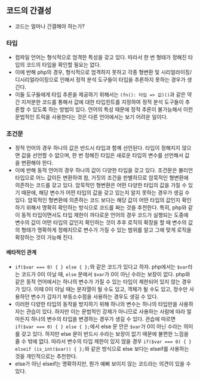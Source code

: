 ## 코드의 간결성
- 코드는 얼마나 간결해야 하는가?

### 타입
- 컴파일 언어는 형식적으로 엄격한 특성을 갖고 있다. 따라서 한 번 형태가 정해진 타입의 코드의 타입을 확인할 필요는 없다.
- 이에 반해 php의 경우, 형식적으로 엄격하지 못하고 각종 형변환 및 시리얼라이징/디시리얼라이징으로 인해서 정적 분석 도구들이 타입을 추론하지 못하는 경우가 생긴다.
- 이들 도구들에게 타입 추론을 제공하기 위해서는 `(fn(): 타입 => 값)()`과 같은 약간 지저분한 코드를 통해서 값에 대한 타입힌트를 지정하여 정적 분석 도구들이 추론할 수 있도록 하는 방법이 있다. 언어의 특성 때문에 정적 추론이 불가능해서 이런 문법적인 트릭을 사용한다는 것은 다른 언어에서는 보기 어려운 일이다.

### 조건문
- 정적 언어의 경우 하나의 값은 반드시 타입과 함께 선언된다. 타입이 정해지지 않으면 값을 선언할 수 없으며, 한 번 정해진 타입은 새로운 타입의 변수를 선언해서 값을 변환해야 한다.
- 이에 반해 동적 언어의 경우 하나의 값이 다양한 타입을 갖고 있다. 조건문은 불리언 타입으로 어느 값이든 변환하여 참, 거짓의 조건을 판별하므로 암묵적인 형변환에 의존하는 코드를 갖고 있다. 암묵적인 형변환은 어떤 다양한 타입의 값을 가질 수 있기 때문에, 해당 변수가 어떤 타입의 값을 갖고 있는지 알지 못하는 경우가 생길 수 있다. 암묵적인 형변환에 의존하는 코드 보다는 해당 값이 어떤 타입의 값인지 확인하기 위해서 명확히 확인하는 방식으로 코드를 짜는 것을 추천한다. 특히, php와 같이 동적 타입이면서도 타입 제한이 까다로운 언어의 경우 코드가 실행되는 도중에 변수의 값이 어떤 타입의 값인지 확인하는 것이 추후 로직의 확장을 할 때 변수의 값의 형태가 명확하게 정해지므로 변수가 가질 수 있는 범위를 알고 그에 맞게 로직을 확장하는 것이 가능해 진다.

#### 배타적인 관계
- `if($var === 0) { } else { };`와 같은 코드가 있다고 하자. php에서는 `$var`라는 코드가 0이 아닐 때, `else` 문에서 `$var`가 0이 아닌 수라는 보장이 없다. php와 같은 동적 언어에서는 하나의 변수가 가질 수 있는 타입이 제한되어 있지 않는 경우가 있다. 이때 0이 아닐 때는 문자열이 될 수도 있고, 객체가 될 수도 있고, 정수만 사용하던 변수가 갑자기 부동소수점을 사용하는 경우도 생길 수 있다.
- 이러한 다양한 타입의 동작을 방지하기 위해 하나의 변수는 하나의 타입만을 사용하자는 관습이 있다. 하지만 이는 문법적인 강제가 아니므로 사용하는 사람에 따라 얼마든지 하나의 변수의 타입을 변경하는 경우가 생길 수 있다. 관습에 따르면 `if($var === 0) { } else { };`에서 else 문 안은 `$var`가 0이 아닌 수라는 의미를 갖고 있다. 하지만 else 문이 반드시 수라는 보장이 없기 때문에 불편한 느낌을 줄 수 밖에 없다. 따라서 변수의 타입 제한이 있지 않을 경우 `if($var === 0) { } elseif (is_int($var)) { };`와 같은 방식으로 else 보다는 elseif를 사용하는 것을 개인적으로는 추천한다.
- else가 아닌 elseif는 명확하지만, 뭔가 예뻐 보이지 않는 코드라는 의견이 있을 수 있다.
